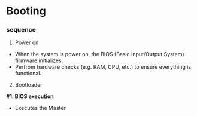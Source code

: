 # Booting

### sequence

1. Power on

- When the system is power on, the BIOS (Basic Input/Output System) firmware initializes.
- Perfrom hardware checks (e.g. RAM, CPU, etc.) to ensure everything is functional.

2. Bootloader

**\#1. BIOS execution**

- Executes the Master